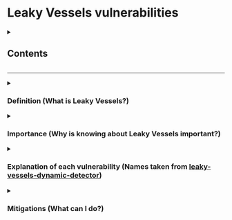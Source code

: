 <h1>Leaky Vessels vulnerabilities</h1>

<details name="section">
<summary><h2>Contents</h2></summary>
  <ol>
    <li>Definition (What is Leaky Vessels?)</li>
    <li>Importance (Why is knowing about Leaky Vessels important?)</li>
    <li>
      <details name="section-vulnerabilities">
        <summary>Explanation of each vulnerability (Names taken from <a href="https://github.com/snyk/leaky-vessels-dynamic-detector">leaky-vessels-dynamic-detector</a>)</summary>
        <ol>
          <li>runc process.cwd & Leaked fds Container Breakout [CVE-2024-21626]</li>
          <li>Buildkit Mount Cache Race: Build-time Race Condition Container Breakout [CVE-2024-23651]</li>
          <li>Buildkit GRPC SecurityMode Privilege Check [CVE-2024-23653]</li>
          <li>Buildkit Build-time Container Teardown Arbitrary Delete [CVE-2024-23652]</li>
        </ol>
      </details>
    </li>
    <li>Mitigations (What can I do?)</li>
  </ol>
</details>

<hr />

<details name="section">
  <summary><h3>Definition (What is Leaky Vessels?)</h3></summary>
  <div>
    Leaky Vessels is the name given to a set of vulnerabilities discovered and reported by Snyk on 2023 but publically-listed on January 31, 2024. This set of vulnerabilities allow an attacker to escape a containerized environment and is made-uo of four vulnerabilities that target different parts of the docker architecture. <img src="https://i.stack.imgur.com/lAtSR.png" />
  </div>
  <br />
</details>

<details name="section">
  <summary><h3>Importance (Why is knowing about Leaky Vessels important?)</h3></summary>
  <div>
    Knowing about Leaky Vessels vulnerabilities is important because Containers are a technology used frequently on the Industry and getting to know threats you might face allow you to prepare better than someone that is just unaware of what can actually happen.
  </div>
  <br />
</details>

<details name="section">
  <summary><h3>Explanation of each vulnerability (Names taken from <a href="https://github.com/snyk/leaky-vessels-dynamic-detector">leaky-vessels-dynamic-detector</a>)</h3></summary>
    <ol>
      <li>
        <details name="section-vulnerabilities">
          <summary><h4>runc process.cwd & Leaked fds Container Breakout [CVE-2024-21626]</h4></summary>
          Manipulation of a newly spawned process' current working directory (process.cwd). This uses a file descriptor (https://www.golinuxcloud.com/linux-file-descriptors/) leak that allows an attacker to have a working directory in the host filesystem namespace (An fd is open on the current working directory so it can be used to escape a containerized environment.
          <a href="https://youtu.be/YuWvmQ9WIhw">Watch Video Here!</a>
          <br />
        </details>
      </li>
      <li>
        <details name="section-vulnerabilities">
          <summary><h4>Buildkit Mount Cache Race: Build-time Race Condition Container Breakout [CVE-2024-23651]</h4></summary>
          Buildkit offers cache volumes using the RUN --mount=type=cache directive in a Dockerfile, which allows for the mounting of a persistent directory at a controlled location during Docker image build. This functionality is intended to help improve the performance of tooling, such as package managers, by keeping the persistent cache between builds. (https://snyk.io/blog/cve-2024-23651-docker-buildkit-mount-cache-race/)
          The RUN command supports a specialized cache, which you can use when you need a more fine-grained cache between runs. For example, when installing packages, you don't always need to fetch all of your packages from the internet each time. You only need the ones that have changed.
To solve this problem, you can use RUN --mount type=cache. For example, for your Debian-based image you might use the following:
          
          RUN \
    --mount=type=cache,target=/var/cache/apt \
    apt-get update && apt-get install -y git
    
  Using the explicit cache with the --mount flag keeps the contents of the target directory preserved between builds. When this layer needs to be rebuilt, then it'll use the apt cache in /var/cache/apt.
    
  Basically there's a delay between the checking of the existance of the directory and the syscall to mount it, so it's possible to modify the directory to be a symlink and game over.
          <br />
        </details>
      </li>
      <li>
        <details name="section-vulnerabilities">
          <summary><h4>Buildkit GRPC SecurityMode Privilege Check [CVE-2024-23653]</h4></summary>
          This occurs because the GRPC API used by buildkit to schedule container creation from an image has a security flaw since it does not strictly check for authorization to create privileged containers.
          <br />
        </details>
      </li>
      <li>
        <details name="section-vulnerabilities">
          <summary><h4>Buildkit Build-time Container Teardown Arbitrary Delete [CVE-2024-23652]</h4></summary>
          This attack allows an attacker to delete files from the host OS by deleting contents in a symbolic link directory mounted.
        </details>
      </li>
    </ol>
  <br />
</details>

<details name="section">
  <summary><h3>Mitigations (What can I do?)</h3></summary>
  <br />
  <ul>
    <li>
      Use <a href="https://docs.docker.com/engine/alternative-runtimes/">other container runtime</a> (Maybe try <a href="https://github.com/containers/crun">crun</a>). Also, you can try <a href="https://podman.io">Podman</a>
      <img src="https://github.com/nclsbayona/leaky-vessels/blob/master/podman-vs-docker.png?raw=true" />
    </li>
    <li>Use official Docker builds</li>
    <li>Update constantly</li>
  </ul>
</details>

